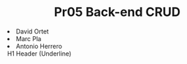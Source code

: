 <h1 align="center">Pr05 Back-end CRUD</h1>
<li>David Ortet</li>
<li>Marc Pla</li>
<li>Antonio Herrero</li>
H1 Header (Underline)
